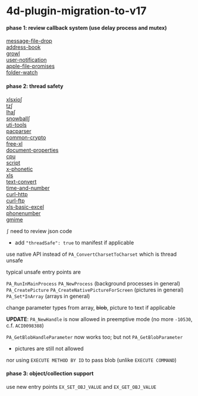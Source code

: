# 4d-plugin-migration-to-v17

#### phase 1: review callback system (use delay process and mutex)

[message-file-drop](https://github.com/miyako/4d-plugin-message-file-drop)  
[address-book](https://github.com/miyako/4d-plugin-address-book)  
[growl](https://github.com/miyako/4d-plugin-growl)  
[user-notification](https://github.com/miyako/4d-plugin-user-notification)  
[apple-file-promises](https://github.com/miyako/4d-plugin-apple-file-promises)  
[folder-watch](https://github.com/miyako/4d-plugin-folder-watch)  

#### phase 2: thread safety

[xlsxio](https://github.com/miyako/4d-plugin-xlsxio)∫  
[tz](https://github.com/miyako/4d-plugin-tz)∫  
[lha](https://github.com/miyako/4d-plugin-lha)∫  
[snowball](https://github.com/miyako/4d-plugin-snowball)∫  
[uti-tools](https://github.com/miyako/4d-plugin-uti-tools)  
[pacparser](https://github.com/miyako/4d-plugin-pacparser)  
[common-crypto](https://github.com/miyako/4d-plugin-common-crypto)  
[free-xl](https://github.com/miyako/4d-plugin-free-xl)  
[document-properties](https://github.com/miyako/4d-plugin-document-properties)  
[cpu](https://github.com/miyako/4d-plugin-cpu)  
[script](https://github.com/miyako/4d-plugin-script)  
[x-phonetic](https://github.com/miyako/4d-plugin-x-phonetic)  
[xls](https://github.com/miyako/4d-plugin-xls)  
[text-convert](https://github.com/miyako/4d-plugin-text-convert)  
[time-and-number](https://github.com/miyako/4d-plugin-time-and-number)  
[curl-http](https://github.com/miyako/4d-plugin-curl-http)  
[curl-ftp](https://github.com/miyako/4d-plugin-curl-ftp)  
[xls-basic-excel](https://github.com/miyako/4d-plugin-xls-basic-excel)  
[phonenumber](https://github.com/miyako/4d-plugin-phonenumber)  
[gmime](https://github.com/miyako/4d-plugin-gmime)  

``∫`` need to review json code

* add ``"threadSafe": true`` to manifest if applicable

use native API instead of ``PA_ConvertCharsetToCharset`` which is thread unsafe

typical unsafe entry points are

``PA_RunInMainProcess`` ``PA_NewProcess`` (background processes in general)    
``PA_CreatePicture`` ``PA_CreateNativePictureForScreen`` (pictures in general)  
``PA_Set*InArray`` (arrays in general)  

change parameter types from array, ~~blob~~, picture to text if applicable

**UPDATE**: ``PA_NewHandle`` is now allowed in preemptive mode (no more ``-10530``, c.f. ``ACI0098388``)

``PA_GetBlobHandleParameter`` now works too; but not ``PA_GetBlobParameter``

* pictures are still not allowed

nor using ``EXECUTE METHOD BY ID`` to pass blob (unlike ``EXECUTE COMMAND``)

#### phase 3: object/collection support

use new entry points ``EX_SET_OBJ_VALUE`` and ``EX_GET_OBJ_VALUE``
